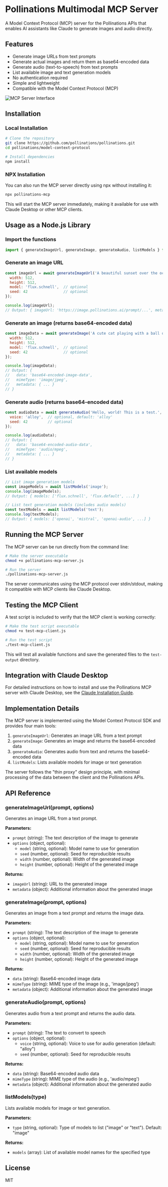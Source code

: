 # Pollinations Multimodal MCP Server

A Model Context Protocol (MCP) server for the Pollinations APIs that enables AI assistants like Claude to generate images and audio directly.

## Features

- Generate image URLs from text prompts
- Generate actual images and return them as base64-encoded data
- Generate audio (text-to-speech) from text prompts
- List available image and text generation models
- No authentication required
- Simple and lightweight
- Compatible with the Model Context Protocol (MCP)

![MCP Server Interface](https://github.com/user-attachments/assets/f0f8b3b5-f798-482b-a00c-ea931c706c93)

## Installation

### Local Installation

```bash
# Clone the repository
git clone https://github.com/pollinations/pollinations.git
cd pollinations/model-context-protocol

# Install dependencies
npm install
```

### NPX Installation

You can also run the MCP server directly using npx without installing it:

```bash
npx pollinations-mcp
```

This will start the MCP server immediately, making it available for use with Claude Desktop or other MCP clients.

## Usage as a Node.js Library

### Import the functions

```javascript
import { generateImageUrl, generateImage, generateAudio, listModels } from './src/index.js';
```

### Generate an image URL

```javascript
const imageUrl = await generateImageUrl('A beautiful sunset over the ocean', {
  width: 512,
  height: 512,
  model: 'flux.schnell',  // optional
  seed: 42                // optional
});

console.log(imageUrl);
// Output: { imageUrl: 'https://image.pollinations.ai/prompt/...', metadata: { ... } }
```

### Generate an image (returns base64-encoded data)

```javascript
const imageData = await generateImage('A cute cat playing with a ball of yarn', {
  width: 512,
  height: 512,
  model: 'flux.schnell',  // optional
  seed: 42                // optional
});

console.log(imageData);
// Output: { 
//   data: 'base64-encoded-image-data', 
//   mimeType: 'image/jpeg', 
//   metadata: { ... } 
// }
```

### Generate audio (returns base64-encoded data)

```javascript
const audioData = await generateAudio('Hello, world! This is a test.', {
  voice: 'alloy',  // optional, default: 'alloy'
  seed: 42         // optional
});

console.log(audioData);
// Output: { 
//   data: 'base64-encoded-audio-data', 
//   mimeType: 'audio/mpeg', 
//   metadata: { ... } 
// }
```

### List available models

```javascript
// List image generation models
const imageModels = await listModels('image');
console.log(imageModels);
// Output: { models: ['flux.schnell', 'flux.default', ...] }

// List text generation models (includes audio models)
const textModels = await listModels('text');
console.log(textModels);
// Output: { models: ['openai', 'mistral', 'openai-audio', ...] }
```

## Running the MCP Server

The MCP server can be run directly from the command line:

```bash
# Make the server executable
chmod +x pollinations-mcp-server.js

# Run the server
./pollinations-mcp-server.js
```

The server communicates using the MCP protocol over stdin/stdout, making it compatible with MCP clients like Claude Desktop.

## Testing the MCP Client

A test script is included to verify that the MCP client is working correctly:

```bash
# Make the test script executable
chmod +x test-mcp-client.js

# Run the test script
./test-mcp-client.js
```

This will test all available functions and save the generated files to the `test-output` directory.

## Integration with Claude Desktop

For detailed instructions on how to install and use the Pollinations MCP server with Claude Desktop, see the [Claude Installation Guide](./CLAUDE_INSTALLATION.md).

## Implementation Details

The MCP server is implemented using the Model Context Protocol SDK and provides four main tools:

1. `generateImageUrl`: Generates an image URL from a text prompt
2. `generateImage`: Generates an image and returns the base64-encoded data
3. `generateAudio`: Generates audio from text and returns the base64-encoded data
4. `listModels`: Lists available models for image or text generation

The server follows the "thin proxy" design principle, with minimal processing of the data between the client and the Pollinations APIs.

## API Reference

### generateImageUrl(prompt, options)

Generates an image URL from a text prompt.

**Parameters:**
- `prompt` (string): The text description of the image to generate
- `options` (object, optional):
  - `model` (string, optional): Model name to use for generation
  - `seed` (number, optional): Seed for reproducible results
  - `width` (number, optional): Width of the generated image
  - `height` (number, optional): Height of the generated image

**Returns:**
- `imageUrl` (string): URL to the generated image
- `metadata` (object): Additional information about the generated image

### generateImage(prompt, options)

Generates an image from a text prompt and returns the image data.

**Parameters:**
- `prompt` (string): The text description of the image to generate
- `options` (object, optional):
  - `model` (string, optional): Model name to use for generation
  - `seed` (number, optional): Seed for reproducible results
  - `width` (number, optional): Width of the generated image
  - `height` (number, optional): Height of the generated image

**Returns:**
- `data` (string): Base64-encoded image data
- `mimeType` (string): MIME type of the image (e.g., 'image/jpeg')
- `metadata` (object): Additional information about the generated image

### generateAudio(prompt, options)

Generates audio from a text prompt and returns the audio data.

**Parameters:**
- `prompt` (string): The text to convert to speech
- `options` (object, optional):
  - `voice` (string, optional): Voice to use for audio generation (default: "alloy")
  - `seed` (number, optional): Seed for reproducible results

**Returns:**
- `data` (string): Base64-encoded audio data
- `mimeType` (string): MIME type of the audio (e.g., 'audio/mpeg')
- `metadata` (object): Additional information about the generated audio

### listModels(type)

Lists available models for image or text generation.

**Parameters:**
- `type` (string, optional): Type of models to list ("image" or "text"). Default: "image"

**Returns:**
- `models` (array): List of available model names for the specified type

## License

MIT